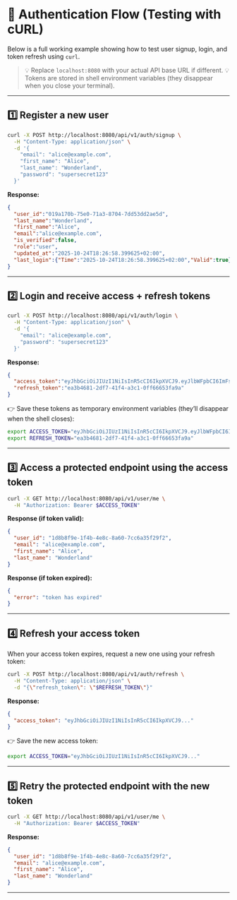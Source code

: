 # 🔐 Authentication Flow (Testing with cURL)

Below is a full working example showing how to test user signup, login, and token refresh using `curl`.

> 💡 Replace `localhost:8080` with your actual API base URL if different.
> 💡 Tokens are stored in shell environment variables (they disappear when you close your terminal).

---

## 1️⃣ Register a new user

```bash
curl -X POST http://localhost:8080/api/v1/auth/signup \
  -H "Content-Type: application/json" \
  -d '{
    "email": "alice@example.com",
    "first_name": "Alice",
    "last_name": "Wonderland",
    "password": "supersecret123"
  }'
```

**Response:**

```json
{
  "user_id":"019a170b-75e0-71a3-8704-7dd53dd2ae5d",
  "last_name":"Wonderland",
  "first_name":"Alice",
  "email":"alice@example.com",
  "is_verified":false,
  "role":"user",
  "updated_at":"2025-10-24T18:26:58.399625+02:00",
  "last_login":{"Time":"2025-10-24T18:26:58.399625+02:00","Valid":true}
}
```

---

## 2️⃣ Login and receive access + refresh tokens

```bash
curl -X POST http://localhost:8080/api/v1/auth/login \
  -H "Content-Type: application/json" \
  -d '{
    "email": "alice@example.com",
    "password": "supersecret123"
  }'
```

**Response:**

```json
{
  "access_token":"eyJhbGciOiJIUzI1NiIsInR5cCI6IkpXVCJ9.eyJlbWFpbCI6ImFsaWNlQGV4YW1wbGUuY29tIiwiZXhwIjoxNzYxMjI1NDYwLCJmaXJzdF9uYW1lIjoiQWxpY2UiLCJpYXQiOjE3NjEyMjQ1NjAsImxhc3RfbmFtZSI6IldvbmRlcmxhbmQiLCJzdWIiOiIwMTlhMTEyOC00ZjE4LTc1YmQtODczMS1iZDZiOGMwMmFlODYifQ.7dxSsj9D7-2LMqSo-GEm2r_iISUsgqGLtMu4RknImUc",
  "refresh_token":"ea3b4681-2df7-41f4-a3c1-0ff66653fa9a"
}
```

👉 Save these tokens as temporary environment variables (they’ll disappear when the shell closes):

```bash
export ACCESS_TOKEN="eyJhbGciOiJIUzI1NiIsInR5cCI6IkpXVCJ9.eyJlbWFpbCI6ImFsaWNlQGV4YW1wbGUuY29tIiwiZXhwIjoxNzYxMjI1NDYwLCJmaXJzdF9uYW1lIjoiQWxpY2UiLCJpYXQiOjE3NjEyMjQ1NjAsImxhc3RfbmFtZSI6IldvbmRlcmxhbmQiLCJzdWIiOiIwMTlhMTEyOC00ZjE4LTc1YmQtODczMS1iZDZiOGMwMmFlODYifQ.7dxSsj9D7-2LMqSo-GEm2r_iISUsgqGLtMu4RknImUc"
export REFRESH_TOKEN="ea3b4681-2df7-41f4-a3c1-0ff66653fa9a"
```

---

## 3️⃣ Access a protected endpoint using the access token

```bash
curl -X GET http://localhost:8080/api/v1/user/me \
  -H "Authorization: Bearer $ACCESS_TOKEN"
```

**Response (if token valid):**

```json
{
  "user_id": "1d8b8f9e-1f4b-4e8c-8a60-7cc6a35f29f2",
  "email": "alice@example.com",
  "first_name": "Alice",
  "last_name": "Wonderland"
}
```

**Response (if token expired):**

```json
{
  "error": "token has expired"
}
```

---

## 4️⃣ Refresh your access token

When your access token expires, request a new one using your refresh token:
```bash
curl -X POST http://localhost:8080/api/v1/auth/refresh \
  -H "Content-Type: application/json" \
  -d "{\"refresh_token\": \"$REFRESH_TOKEN\"}"
```

**Response:**

```json
{
  "access_token": "eyJhbGciOiJIUzI1NiIsInR5cCI6IkpXVCJ9..."
}
```

👉 Save the new access token:

```bash
export ACCESS_TOKEN="eyJhbGciOiJIUzI1NiIsInR5cCI6IkpXVCJ9..."
```

---

## 5️⃣ Retry the protected endpoint with the new token

```bash
curl -X GET http://localhost:8080/api/v1/user/me \
  -H "Authorization: Bearer $ACCESS_TOKEN"
```

**Response:**

```json
{
  "user_id": "1d8b8f9e-1f4b-4e8c-8a60-7cc6a35f29f2",
  "email": "alice@example.com",
  "first_name": "Alice",
  "last_name": "Wonderland"
}
```

---
